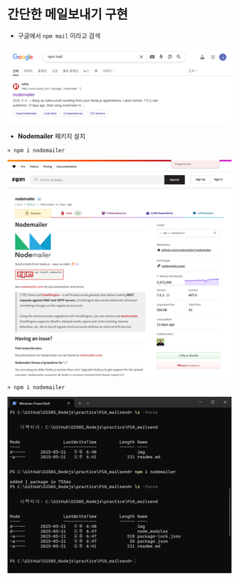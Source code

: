 # 간단한 메일보내기 구현

- 구글에서 `npm mail` 이라고 검색
<img src="./img/npm_nodemailer_01.png">

- **Nodemailer** 패키지 설치
```
> npm i nodemailer
```
<img src="./img/npm_nodemailer_02.png">


```
> npm i nodemailer
```
<img src="./img/npm_nodemailer_03.png">